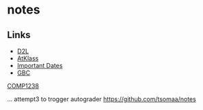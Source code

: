 # notes


## Links
- [D2L](https://learn.georgebrown.ca)
- [AtKlass](https://app.atklass.com)
- [Important Dates](https://www.georgebrown.ca/current-students/important-dates?term=27246&category=131)
- [GBC](https://learn.georgebrown.ca/d2l/home)

[COMP1238](comp1238.md)


...
attempt3 to trogger autograder
https://github.com/tsomaa/notes
